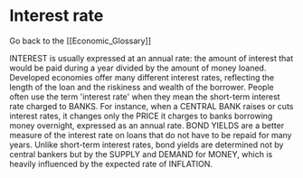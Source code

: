 # Interest rate

Go back to the [[Economic_Glossary]]


INTEREST is usually expressed at an annual rate: the amount of interest that would be paid during a year divided by the amount of money loaned. Developed economies offer many different interest rates, reflecting the length of the loan and the riskiness and wealth of the borrower. People often use the term 'interest rate' when they mean the short-term interest rate charged to BANKS. For instance, when a CENTRAL BANK raises or cuts interest rates, it changes only the PRICE it charges to banks borrowing money overnight, expressed as an annual rate. BOND YIELDS are a better measure of the interest rate on loans that do not have to be repaid for many years. Unlike short-term interest rates, bond yields are determined not by central bankers but by the SUPPLY and DEMAND for MONEY, which is heavily influenced by the expected rate of INFLATION.

